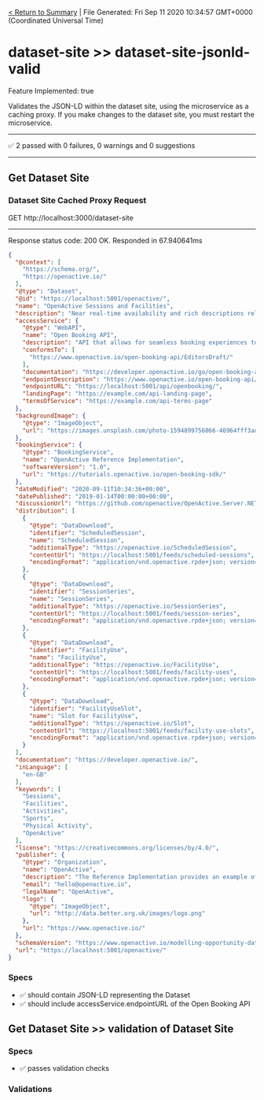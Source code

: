 [< Return to Summary](summary.md) | File Generated: Fri Sep 11 2020 10:34:57 GMT+0000 (Coordinated Universal Time)

# dataset-site >> dataset-site-jsonld-valid

Feature Implemented: true

Validates the JSON-LD within the dataset site, using the microservice as a caching proxy. If you make changes to the dataset site, you must restart the microservice.

---

✅ 2 passed with 0 failures, 0 warnings and 0 suggestions 

---


## Get Dataset Site

### Dataset Site Cached Proxy Request
GET http://localhost:3000/dataset-site

---

Response status code: 200 OK. Responded in 67.940641ms
```json
{
  "@context": [
    "https://schema.org/",
    "https://openactive.io/"
  ],
  "@type": "Dataset",
  "@id": "https://localhost:5001/openactive/",
  "name": "OpenActive Sessions and Facilities",
  "description": "Near real-time availability and rich descriptions relating to the sessions and facilities available from OpenActive",
  "accessService": {
    "@type": "WebAPI",
    "name": "Open Booking API",
    "description": "API that allows for seamless booking experiences to be created for sessions and facilities available from OpenActive",
    "conformsTo": [
      "https://www.openactive.io/open-booking-api/EditorsDraft/"
    ],
    "documentation": "https://developer.openactive.io/go/open-booking-api",
    "endpointDescription": "https://www.openactive.io/open-booking-api/EditorsDraft/swagger.json",
    "endpointURL": "https://localhost:5001/api/openbooking/",
    "landingPage": "https://example.com/api-landing-page",
    "termsOfService": "https://example.com/api-terms-page"
  },
  "backgroundImage": {
    "@type": "ImageObject",
    "url": "https://images.unsplash.com/photo-1594899756066-46964fff3add?fit=crop&w=1500&q=80"
  },
  "bookingService": {
    "@type": "BookingService",
    "name": "OpenActive Reference Implementation",
    "softwareVersion": "1.0",
    "url": "https://tutorials.openactive.io/open-booking-sdk/"
  },
  "dateModified": "2020-09-11T10:34:36+00:00",
  "datePublished": "2019-01-14T00:00:00+00:00",
  "discussionUrl": "https://github.com/openactive/OpenActive.Server.NET/issues",
  "distribution": [
    {
      "@type": "DataDownload",
      "identifier": "ScheduledSession",
      "name": "ScheduledSession",
      "additionalType": "https://openactive.io/ScheduledSession",
      "contentUrl": "https://localhost:5001/feeds/scheduled-sessions",
      "encodingFormat": "application/vnd.openactive.rpde+json; version=1"
    },
    {
      "@type": "DataDownload",
      "identifier": "SessionSeries",
      "name": "SessionSeries",
      "additionalType": "https://openactive.io/SessionSeries",
      "contentUrl": "https://localhost:5001/feeds/session-series",
      "encodingFormat": "application/vnd.openactive.rpde+json; version=1"
    },
    {
      "@type": "DataDownload",
      "identifier": "FacilityUse",
      "name": "FacilityUse",
      "additionalType": "https://openactive.io/FacilityUse",
      "contentUrl": "https://localhost:5001/feeds/facility-uses",
      "encodingFormat": "application/vnd.openactive.rpde+json; version=1"
    },
    {
      "@type": "DataDownload",
      "identifier": "FacilityUseSlot",
      "name": "Slot for FacilityUse",
      "additionalType": "https://openactive.io/Slot",
      "contentUrl": "https://localhost:5001/feeds/facility-use-slots",
      "encodingFormat": "application/vnd.openactive.rpde+json; version=1"
    }
  ],
  "documentation": "https://developer.openactive.io/",
  "inLanguage": [
    "en-GB"
  ],
  "keywords": [
    "Sessions",
    "Facilities",
    "Activities",
    "Sports",
    "Physical Activity",
    "OpenActive"
  ],
  "license": "https://creativecommons.org/licenses/by/4.0/",
  "publisher": {
    "@type": "Organization",
    "name": "OpenActive",
    "description": "The Reference Implementation provides an example of an full conformant implementation of the OpenActive specifications.",
    "email": "hello@openactive.io",
    "legalName": "OpenActive",
    "logo": {
      "@type": "ImageObject",
      "url": "http://data.better.org.uk/images/logo.png"
    },
    "url": "https://www.openactive.io/"
  },
  "schemaVersion": "https://www.openactive.io/modelling-opportunity-data/2.0/",
  "url": "https://localhost:5001/openactive/"
}
```
### Specs
* ✅ should contain JSON-LD representing the Dataset
* ✅ should include accessService.endpointURL of the Open Booking API

## Get Dataset Site >> validation of Dataset Site
### Specs
* ✅ passes validation checks

### Validations


